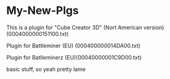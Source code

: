 # My-New-Plgs

This is a plugin for "Cube Creator 3D" (Nort American version) (0004000000151100.txt)

Plugin for Battleminer (EU) (000400000014DA00.txt)

Plugin for Batlleminerz (EU)(00040000001C9D00.txt)

basic stuff, so yeah pretty lame
